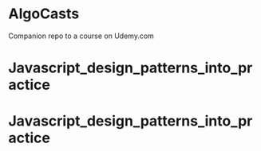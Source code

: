 # AlgoCasts

Companion repo to a course on Udemy.com
# Javascript_design_patterns_into_practice
# Javascript_design_patterns_into_practice
